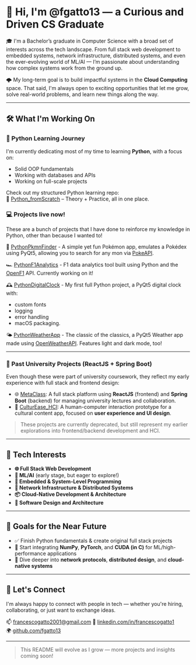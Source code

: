# 👋 Hi, I'm @fgatto13 — a Curious and Driven CS Graduate

🎓 I'm a Bachelor’s graduate in Computer Science with a broad set of interests across the tech landscape. From full stack web development to embedded systems, network infrastructure, distributed systems, and even the ever-evolving world of ML/AI — I’m passionate about understanding how complex systems work from the ground up.

🌩️ My long-term goal is to build impactful systems in the **Cloud Computing** space. That said, I'm always open to exciting opportunities that let me grow, solve real-world problems, and learn new things along the way.

---

## 🛠️ What I'm Working On

### 🔹 Python Learning Journey
I'm currently dedicating most of my time to learning **Python**, with a focus on:
- Solid OOP fundamentals
- Working with databases and APIs
- Working on full-scale projects
  
Check out my structured Python learning repo:  
📘 [Python_fromScratch](https://github.com/fgatto13/Python_fromScratch) – Theory + Practice, all in one place.

### 💻 Projects live now!
These are a bunch of projects that I have done to reinforce my knowledge in Python, other than because I wanted to!

👾 [PythonPkmnFinder](https://github.com/fgatto13/PythonPkmnFinder) - A simple yet fun Pokémon app, emulates a Pokédex using PyQt5, allowing you to search for any mon via [PokeAPI](http://pokeapi.co/).

🏎️ [PythonF1Analytics](https://github.com/fgatto13/PythonF1Analytics) - F1 data analytics tool built using Python and the [OpenF1](https://openf1.org) API. Currently working on it!

🕰️ [PythonDigitalClock](https://github.com/fgatto13/PythonDigitalClock) - My first full Python project, a PyQt5 digital clock with:
- custom fonts
- logging
- error handling
- macOS packaging.

🌤️ [PythonWeatherApp](https://github.com/fgatto13/PythonWeatherApp) - The classic of the classics, a PyQt5 Weather app made using [OpenWeatherAPI](https://openweathermap.org/). Features light and dark mode, too!

---

### 🔹 Past University Projects (ReactJS + Spring Boot)

Even though these were part of university coursework, they reflect my early experience with full stack and frontend design:

- 🌐 [MetaClass](https://github.com/fgatto13/MetaClass): A full stack platform using **ReactJS** (frontend) and **Spring Boot** (backend) for managing university lectures and collaboration.
- 🎨 [CulturEase_HCI](https://github.com/fgatto13/CulturEase_HCI): A human-computer interaction prototype for a cultural content app, focused on **user experience and UI design**.

> These projects are currently deprecated, but still represent my earlier explorations into frontend/backend development and HCI.

---

## 🚀 Tech Interests

- **🌐 Full Stack Web Development**
- **🧠 ML/AI** (early stage, but eager to explore!)
- **🔧 Embedded & System-Level Programming**
- **📡 Network Infrastructure & Distributed Systems**
- **📦 Cloud-Native Development & Architecture**
- **🧩 Software Design and Architecture**

---

## 🎯 Goals for the Near Future

- ✅ Finish Python fundamentals & create original full stack projects  
- 🚀 Start integrating **NumPy**, **PyTorch**, and **CUDA (in C)** for ML/high-performance applications  
- 🔧 Dive deeper into **network protocols**, **distributed design**, and **cloud-native systems**

---

## 🌱 Let's Connect

I'm always happy to connect with people in tech — whether you're hiring, collaborating, or just want to exchange ideas.

📫 francescogatto2001@gmail.com
🔗 [linkedin.com/in/francescogatto1](https://linkedin.com/in/francescogatto1)  
🌍 [github.com/fgatto13](https://github.com/fgatto13)

---

> This README will evolve as I grow — more projects and insights coming soon!
